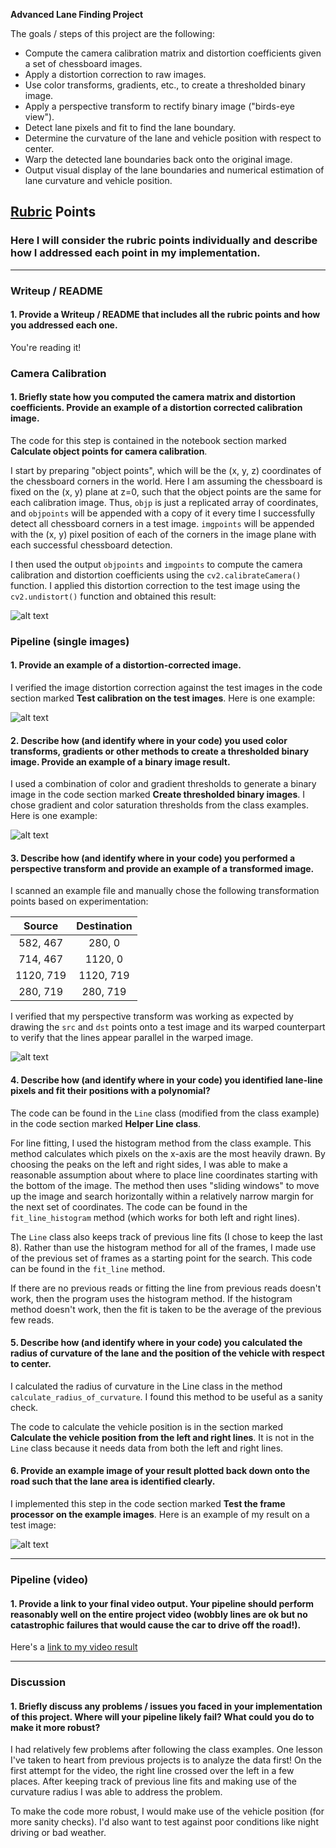 **Advanced Lane Finding Project**

The goals / steps of this project are the following:

* Compute the camera calibration matrix and distortion coefficients given a set of chessboard images.
* Apply a distortion correction to raw images.
* Use color transforms, gradients, etc., to create a thresholded binary image.
* Apply a perspective transform to rectify binary image ("birds-eye view").
* Detect lane pixels and fit to find the lane boundary.
* Determine the curvature of the lane and vehicle position with respect to center.
* Warp the detected lane boundaries back onto the original image.
* Output visual display of the lane boundaries and numerical estimation of lane curvature and vehicle position.

[//]: # (Image References)

[image1]: ./examples/undistort_output.png "Undistorted"
[image2]: ./examples/road_transform.png "Road Transformed"
[image3]: ./examples/binary_combo_example.png "Binary Example"
[image4]: ./examples/warped_straight_lines.png "Warp Example"
[image6]: ./examples/example_output1.jpg "Output"
[video1]: ./project_video.mp4 "Video"

## [Rubric](https://review.udacity.com/#!/rubrics/571/view) Points

### Here I will consider the rubric points individually and describe how I addressed each point in my implementation.  

---

### Writeup / README

#### 1. Provide a Writeup / README that includes all the rubric points and how you addressed each one.

You're reading it!

### Camera Calibration

#### 1. Briefly state how you computed the camera matrix and distortion coefficients. Provide an example of a distortion corrected calibration image.

The code for this step is contained in the notebook section marked **Calculate object points for camera calibration**.

I start by preparing "object points", which will be the (x, y, z) coordinates of the chessboard corners in the world. Here I am assuming the chessboard is fixed on the (x, y) plane at z=0, such that the object points are the same for each calibration image.  Thus, `objp` is just a replicated array of coordinates, and `objpoints` will be appended with a copy of it every time I successfully detect all chessboard corners in a test image.  `imgpoints` will be appended with the (x, y) pixel position of each of the corners in the image plane with each successful chessboard detection.  

I then used the output `objpoints` and `imgpoints` to compute the camera calibration and distortion coefficients using the `cv2.calibrateCamera()` function.  I applied this distortion correction to the test image using the `cv2.undistort()` function and obtained this result:

![alt text][image1]

### Pipeline (single images)

#### 1. Provide an example of a distortion-corrected image.

I verified the image distortion correction against the test images in the code section marked **Test calibration on the test images**.  Here is one example:

![alt text][image2]

#### 2. Describe how (and identify where in your code) you used color transforms, gradients or other methods to create a thresholded binary image.  Provide an example of a binary image result.

I used a combination of color and gradient thresholds to generate a binary image in the code section marked **Create thresholded binary images**.  I chose gradient and color saturation thresholds from the class examples.  Here is one example:

![alt text][image3]

#### 3. Describe how (and identify where in your code) you performed a perspective transform and provide an example of a transformed image.

I scanned an example file and manually chose the following transformation points based on experimentation:

| Source        | Destination   |
|:-------------:|:-------------:|
| 582, 467      | 280, 0        |
| 714, 467      | 1120, 0      |
| 1120, 719     | 1120, 719      |
| 280, 719      | 280, 719       |

I verified that my perspective transform was working as expected by drawing the `src` and `dst` points onto a test image and its warped counterpart to verify that the lines appear parallel in the warped image.

![alt text][image4]

#### 4. Describe how (and identify where in your code) you identified lane-line pixels and fit their positions with a polynomial?

The code can be found in the `Line` class (modified from the class example) in the code section marked **Helper Line class**.

For line fitting, I used the histogram method from the class example.  This method calculates which pixels on the x-axis are the most heavily drawn.  By choosing the peaks on the left and right sides, I was able to make a reasonable assumption about where to place line coordinates starting with the bottom of the image.  The method then uses "sliding windows" to move up the image and search horizontally within a relatively narrow margin for the next set of coordinates.  The code can be found in the `fit_line_histogram` method (which works for both left and right lines).

The `Line` class also keeps track of previous line fits (I chose to keep the last 8).  Rather than use the histogram method for all of the frames, I made use of the previous set of frames as a starting point for the search.  This code can be found in the `fit_line` method.

If there are no previous reads or fitting the line from previous reads doesn't work, then the program uses the histogram method.  If the histogram method doesn't work, then the fit is taken to be the average of the previous few reads.

#### 5. Describe how (and identify where in your code) you calculated the radius of curvature of the lane and the position of the vehicle with respect to center.

I calculated the radius of curvature in the Line class in the method `calculate_radius_of_curvature`.  I found this method to be useful as a sanity check.

The code to calculate the vehicle position is in the section marked **Calculate the vehicle position from the left and right lines**.  It is not in the `Line` class because it needs data from both the left and right lines.

#### 6. Provide an example image of your result plotted back down onto the road such that the lane area is identified clearly.

I implemented this step in the code section marked **Test the frame processor on the example images**.  Here is an example of my result on a test image:

![alt text][image6]

---

### Pipeline (video)

#### 1. Provide a link to your final video output.  Your pipeline should perform reasonably well on the entire project video (wobbly lines are ok but no catastrophic failures that would cause the car to drive off the road!).

Here's a [link to my video result](./project_video.mp4)

---

### Discussion

#### 1. Briefly discuss any problems / issues you faced in your implementation of this project.  Where will your pipeline likely fail?  What could you do to make it more robust?

I had relatively few problems after following the class examples.  One lesson I've taken to heart from previous projects is to analyze the data first!  On the first attempt for the video, the right line crossed over the left in a few places.  After keeping track of previous line fits and making use of the curvature radius I was able to address the problem.

To make the code more robust, I would make use of the vehicle position (for more sanity checks).  I'd also want to test against poor conditions like night driving or bad weather. 
